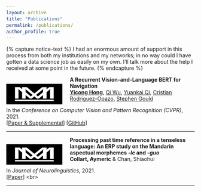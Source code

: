 ```yaml
---
layout: archive
title: "Publications"
permalink: /publications/
author_profile: true
---
```


{% capture notice-text %} I had an enormous amount of support in this process from both my institutions and my networks; in no way could I have gotten a data science job as easily on my own. I’ll talk more about the help I received at some point in the future. {% endcapture %}

<img align="left" width="150" height="55" src="./../images/site-logo.png" style="padding-right:20px; padding-top:20px"/>

**A Recurrent Vision-and-Language BERT for Navigation**<br>
[**Yicong Hong**](http://www.yiconghong.me/), [Qi Wu](http://www.qi-wu.me/), [Yuankai Qi](https://sites.google.com/site/yuankiqi/home), [Cristian Rodriguez-Opazo](https://crodriguezo.github.io/), [Stephen Gould](http://users.cecs.anu.edu.au/~sgould/)<br>

In the <em>Conference on Computer Vision and Pattern Recognition (CVPR)</em>, 2021.<br>
[[Paper & Supplemental](https://arxiv.org/abs/2011.13922)] [[GitHub](https://github.com/YicongHong/Recurrent-VLN-BERT)]<br>

---

<img align="left" width="150" height="55" src="./../images/site-logo.png" style="padding-right:20px; padding-top:20px"/>

**Processing past time reference in a tenseless language: An ERP study on the Mandarin aspectual morphemes <i>-le</i> and <i>-guo</i>**<br>
**Collart, Aymeric** & Chan, Shiaohui<br>

In <em>Journal of Neurolinguistics</em>, 2021.<br>
[[Paper](https://doi.org/10.1016/j.jneuroling.2021.100998.)]  <br>

---